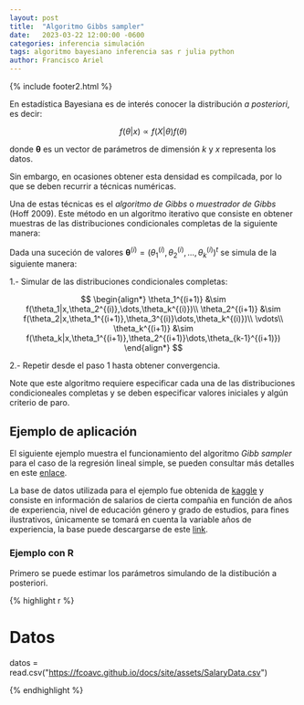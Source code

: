 ```yaml
---
layout: post
title:  "Algoritmo Gibbs sampler"
date:   2023-03-22 12:00:00 -0600
categories: inferencia simulación 
tags: algoritmo bayesiano inferencia sas r julia python 
author: Francisco Ariel
---
```


{% include footer2.html %}

En estadística Bayesiana es de interés conocer la distribución _a posteriori_, es decir:

$$
f(\theta|x) \propto f(X|\theta)f(\theta)
$$

donde $\mathbf{\theta}$ es un vector de parámetros de dimensión $k$ y $x$ representa los datos.

Sin embargo, en ocasiones obtener esta densidad es compilcada, por lo que se deben recurrir a técnicas numéricas.

Una de estas técnicas es el _algoritmo de Gibbs_ o _muestrador de Gibbs_ (Hoff 2009). Este método en un algoritmo iterativo que consiste en obtener muestras de las distribuciones condicionales completas de la siguiente manera:

Dada una suceción de valores $\mathbf{\theta}^{(i)}=(\theta_1^{(i)},\theta_2^{(i)},\dots,\theta_k^{(i)})^t$ se simula de la siguiente manera:

1.- Simular de las distribuciones condicionales completas:

$$
\begin{align*}
\theta_1^{(i+1)} &\sim f(\theta_1|x,\theta_2^{(i)},\dots,\theta_k^{(i)})\\
\theta_2^{(i+1)} &\sim f(\theta_2|x,\theta_1^{(i+1)},\theta_3^{(i)}\dots,\theta_k^{(i)})\\
\vdots\\
\theta_k^{(i+1)} &\sim f(\theta_k|x,\theta_1^{(i+1)},\theta_2^{(i+1)}\dots,\theta_{k-1}^{(i+1)})
\end{align*}
$$

2.- Repetir desde el paso 1 hasta obtener convergencia.

Note que este algoritmo requiere especificar cada una de las distribuciones condicioneales completas y se deben especificar valores iniciales y algún criterio de paro.

## Ejemplo de aplicación

El siguiente ejemplo muestra el funcionamiento del algoritmo _Gibb sampler_ para el caso de la regresión lineal simple, se pueden consultar más detalles en este [enlace](https://franciscoariel.github.io/site/estadistica/bayesiano/#modelo-de-regresion-lineal-simple).

La base de datos utilizada para el ejemplo fue obtenida de [kaggle](https://www.kaggle.com/datasets/rkiattisak/salaly-prediction-for-beginer) y consiste en información de salarios de cierta compañia en función de años de experiencia, nivel de educación género y grado de estudios, para fines ilustrativos, únicamente se tomará en cuenta la variable años de experiencia, la base puede descargarse de este [link](/assets/SalaryData.csv).


### Ejemplo con R

Primero se puede estimar los parámetros simulando de la distibución a posteriori.

{% highlight r %}
# Datos
datos = read.csv("https://fcoavc.github.io/docs/site/assets/SalaryData.csv")

{% endhighlight %}